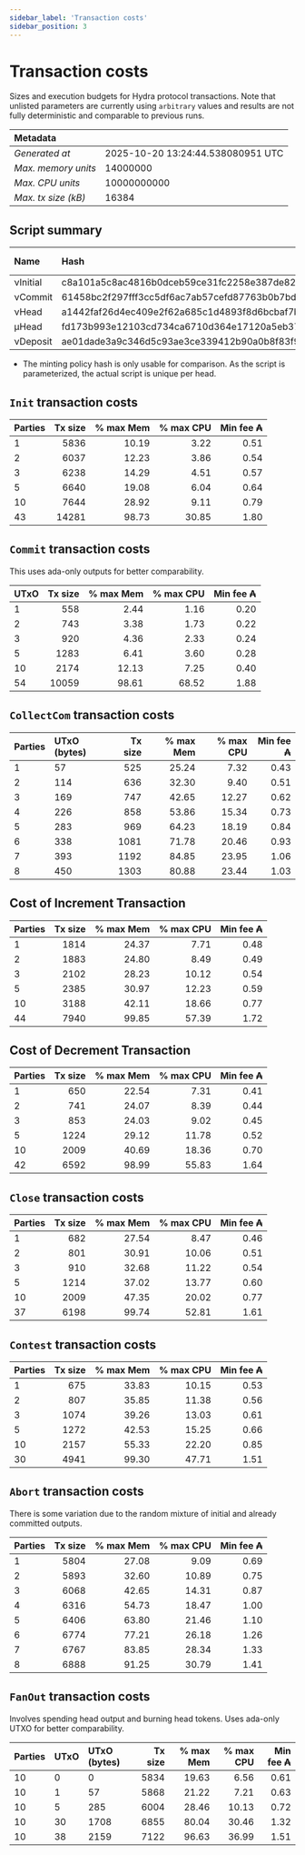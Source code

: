 ```yaml
--- 
sidebar_label: 'Transaction costs' 
sidebar_position: 3 
--- 
```


# Transaction costs 

Sizes and execution budgets for Hydra protocol transactions. Note that unlisted parameters are currently using `arbitrary` values and results are not fully deterministic and comparable to previous runs.

| Metadata | |
| :--- | :--- |
| _Generated at_ | 2025-10-20 13:24:44.538080951 UTC |
| _Max. memory units_ | 14000000 |
| _Max. CPU units_ | 10000000000 |
| _Max. tx size (kB)_ | 16384 |

## Script summary

| Name   | Hash | Size (Bytes) 
| :----- | :--- | -----------: 
| νInitial | c8a101a5c8ac4816b0dceb59ce31fc2258e387de828f02961d2f2045 | 2652 | 
| νCommit | 61458bc2f297fff3cc5df6ac7ab57cefd87763b0b7bd722146a1035c | 685 | 
| νHead | a1442faf26d4ec409e2f62a685c1d4893f8d6bcbaf7bcb59d6fa1340 | 14599 | 
| μHead | fd173b993e12103cd734ca6710d364e17120a5eb37a224c64ab2b188* | 5284 | 
| νDeposit | ae01dade3a9c346d5c93ae3ce339412b90a0b8f83f94ec6baa24e30c | 1102 | 

* The minting policy hash is only usable for comparison. As the script is parameterized, the actual script is unique per head.

## `Init` transaction costs

| Parties | Tx size | % max Mem | % max CPU | Min fee ₳ |
| :------ | ------: | --------: | --------: | --------: |
| 1| 5836 | 10.19 | 3.22 | 0.51 |
| 2| 6037 | 12.23 | 3.86 | 0.54 |
| 3| 6238 | 14.29 | 4.51 | 0.57 |
| 5| 6640 | 19.08 | 6.04 | 0.64 |
| 10| 7644 | 28.92 | 9.11 | 0.79 |
| 43| 14281 | 98.73 | 30.85 | 1.80 |


## `Commit` transaction costs
 This uses ada-only outputs for better comparability.

| UTxO | Tx size | % max Mem | % max CPU | Min fee ₳ |
| :--- | ------: | --------: | --------: | --------: |
| 1| 558 | 2.44 | 1.16 | 0.20 |
| 2| 743 | 3.38 | 1.73 | 0.22 |
| 3| 920 | 4.36 | 2.33 | 0.24 |
| 5| 1283 | 6.41 | 3.60 | 0.28 |
| 10| 2174 | 12.13 | 7.25 | 0.40 |
| 54| 10059 | 98.61 | 68.52 | 1.88 |


## `CollectCom` transaction costs

| Parties | UTxO (bytes) |Tx size | % max Mem | % max CPU | Min fee ₳ |
| :------ | :----------- |------: | --------: | --------: | --------: |
| 1 | 57 | 525 | 25.24 | 7.32 | 0.43 |
| 2 | 114 | 636 | 32.30 | 9.40 | 0.51 |
| 3 | 169 | 747 | 42.65 | 12.27 | 0.62 |
| 4 | 226 | 858 | 53.86 | 15.34 | 0.73 |
| 5 | 283 | 969 | 64.23 | 18.19 | 0.84 |
| 6 | 338 | 1081 | 71.78 | 20.46 | 0.93 |
| 7 | 393 | 1192 | 84.85 | 23.95 | 1.06 |
| 8 | 450 | 1303 | 80.88 | 23.44 | 1.03 |


## Cost of Increment Transaction

| Parties | Tx size | % max Mem | % max CPU | Min fee ₳ |
| :------ | ------: | --------: | --------: | --------: |
| 1| 1814 | 24.37 | 7.71 | 0.48 |
| 2| 1883 | 24.80 | 8.49 | 0.49 |
| 3| 2102 | 28.23 | 10.12 | 0.54 |
| 5| 2385 | 30.97 | 12.23 | 0.59 |
| 10| 3188 | 42.11 | 18.66 | 0.77 |
| 44| 7940 | 99.85 | 57.39 | 1.72 |


## Cost of Decrement Transaction

| Parties | Tx size | % max Mem | % max CPU | Min fee ₳ |
| :------ | ------: | --------: | --------: | --------: |
| 1| 650 | 22.54 | 7.31 | 0.41 |
| 2| 741 | 24.07 | 8.39 | 0.44 |
| 3| 853 | 24.03 | 9.02 | 0.45 |
| 5| 1224 | 29.12 | 11.78 | 0.52 |
| 10| 2009 | 40.69 | 18.36 | 0.70 |
| 42| 6592 | 98.99 | 55.83 | 1.64 |


## `Close` transaction costs

| Parties | Tx size | % max Mem | % max CPU | Min fee ₳ |
| :------ | ------: | --------: | --------: | --------: |
| 1| 682 | 27.54 | 8.47 | 0.46 |
| 2| 801 | 30.91 | 10.06 | 0.51 |
| 3| 910 | 32.68 | 11.22 | 0.54 |
| 5| 1214 | 37.02 | 13.77 | 0.60 |
| 10| 2009 | 47.35 | 20.02 | 0.77 |
| 37| 6198 | 99.74 | 52.81 | 1.61 |


## `Contest` transaction costs

| Parties | Tx size | % max Mem | % max CPU | Min fee ₳ |
| :------ | ------: | --------: | --------: | --------: |
| 1| 675 | 33.83 | 10.15 | 0.53 |
| 2| 807 | 35.85 | 11.38 | 0.56 |
| 3| 1074 | 39.26 | 13.03 | 0.61 |
| 5| 1272 | 42.53 | 15.25 | 0.66 |
| 10| 2157 | 55.33 | 22.20 | 0.85 |
| 30| 4941 | 99.30 | 47.71 | 1.51 |


## `Abort` transaction costs
There is some variation due to the random mixture of initial and already committed outputs.

| Parties | Tx size | % max Mem | % max CPU | Min fee ₳ |
| :------ | ------: | --------: | --------: | --------: |
| 1| 5804 | 27.08 | 9.09 | 0.69 |
| 2| 5893 | 32.60 | 10.89 | 0.75 |
| 3| 6068 | 42.65 | 14.31 | 0.87 |
| 4| 6316 | 54.73 | 18.47 | 1.00 |
| 5| 6406 | 63.80 | 21.46 | 1.10 |
| 6| 6774 | 77.21 | 26.18 | 1.26 |
| 7| 6767 | 83.85 | 28.34 | 1.33 |
| 8| 6888 | 91.25 | 30.79 | 1.41 |


## `FanOut` transaction costs
Involves spending head output and burning head tokens. Uses ada-only UTXO for better comparability.

| Parties | UTxO  | UTxO (bytes) | Tx size | % max Mem | % max CPU | Min fee ₳ |
| :------ | :---- | :----------- | ------: | --------: | --------: | --------: |
| 10 | 0 | 0 | 5834 | 19.63 | 6.56 | 0.61 |
| 10 | 1 | 57 | 5868 | 21.22 | 7.21 | 0.63 |
| 10 | 5 | 285 | 6004 | 28.46 | 10.13 | 0.72 |
| 10 | 30 | 1708 | 6855 | 80.04 | 30.46 | 1.32 |
| 10 | 38 | 2159 | 7122 | 96.63 | 36.99 | 1.51 |

